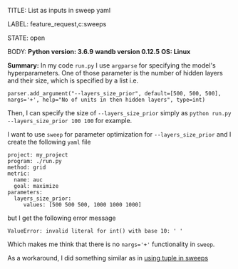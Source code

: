 TITLE:
List as inputs in sweep yaml 

LABEL:
feature_request,c:sweeps

STATE:
open

BODY:
**Python version: 3.6.9**
**wandb version 0.12.5**
**OS: Linux**

**Summary:** In my code `run.py` I use `argparse` for specifying the model's hyperparameters. One of those parameter is the number of hidden layers and their size, which is specified by a list i.e.

`parser.add_argument("--layers_size_prior", default=[500, 500, 500], nargs='+', help="No of units in then hidden layers", type=int)`

Then, I can specify the size of `--layers_size_prior` simply as `python run.py --layers_size_prior 100 100` for example. 

I want to use `sweep` for parameter optimization for `--layers_size_prior`  and I create the following `yaml` file

    project: my_project
    program: ./run.py
    method: grid
    metric:
      name: auc
      goal: maximize
    parameters:
      layers_size_prior:
         values: [500 500 500, 1000 1000 1000]

but I get the following error message

    ValueError: invalid literal for int() with base 10: ' '

Which makes me think that there is no `nargs='+'` functionality in `sweep`. 

As a workaround, I did something similar as in [using tuple in sweeps](https://github.com/wandb/client/issues/1493)


